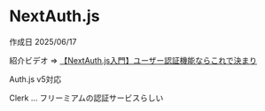 # NextAuth.js

作成日 2025/06/17

紹介ビデオ => [【NextAuth.js入門】ユーザー認証機能ならこれで決まり](https://www.youtube.com/watch?v=2xexm8VXwj8)

Auth.js v5対応

Clerk ... フリーミアムの認証サービスらしい
